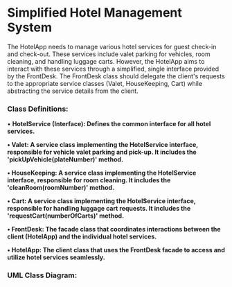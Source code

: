 # Simplified Hotel Management System

The HotelApp needs to manage various hotel services for guest check-in and check-out. These services include valet parking for vehicles, room cleaning, and handling luggage carts. However, the HotelApp aims to interact with these services through a simplified, single interface provided by the FrontDesk. The FrontDesk class should delegate the client's requests to the appropriate service classes (Valet, HouseKeeping, Cart) while abstracting the service details from the client.

### **Class Definitions:**
• <b>HotelService (Interface)<b>: Defines the common interface for all hotel services.

• <b>Valet<b>: A service class implementing the HotelService interface, responsible for vehicle valet parking and pick-up. It includes the 'pickUpVehicle(plateNumber)' method.

• <b>HouseKeeping<b>: A service class implementing the HotelService interface, responsible for room cleaning. It includes the 'cleanRoom(roomNumber)' method.

• <b>Cart<b>: A service class implementing the HotelService interface, responsible for handling luggage cart requests. It includes the 'requestCart(numberOfCarts)' method.

• <b>FrontDesk<b>: The facade class that coordinates interactions between the client (HotelApp) and the individual hotel services.

• <b>HotelApp<b>: The client class that uses the FrontDesk facade to access and utilize hotel services seamlessly.

### **UML Class Diagram:**
